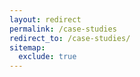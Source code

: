 ```yaml
---
layout: redirect
permalink: /case-studies
redirect_to: /case-studies/
sitemap:
  exclude: true
---
```

